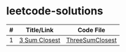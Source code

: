 # leetcode-solutions

| #  | Title/Link | Code File|
|---| ------------- | --------- | 
| 1 | [3 Sum Closest](https://leetcode.com/problems/3sum-closest/) | [ThreeSumClosest](https://github.com/jain-abhishek/leetcode-solutions/blob/master/ThreeSumClosest.java) |
